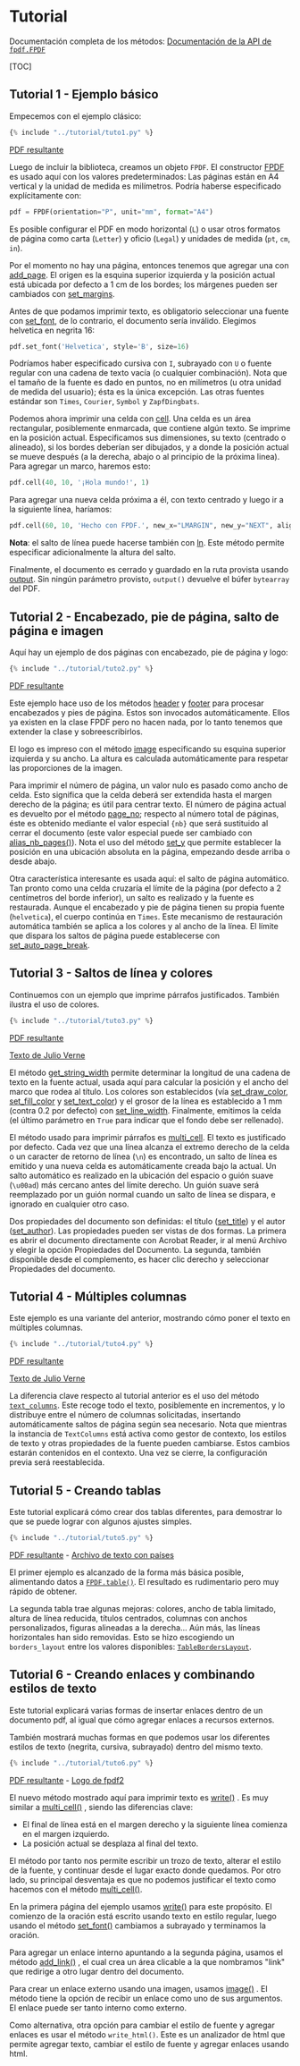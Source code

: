 # Tutorial #

Documentación completa de los métodos: [Documentación de la API de `fpdf.FPDF`](https://py-pdf.github.io/fpdf2/fpdf/fpdf.html#fpdf.fpdf.FPDF)

[TOC]

## Tutorial 1 - Ejemplo básico ##

Empecemos con el ejemplo clásico: 

```python
{% include "../tutorial/tuto1.py" %}
```

[PDF resultante](https://github.com/py-pdf/fpdf2/raw/master/tutorial/tuto1.pdf)

Luego de incluir la biblioteca, creamos un objeto `FPDF`. El constructor 
[FPDF](fpdf/fpdf.html#fpdf.fpdf.FPDF) es usado aquí con los valores predeterminados: 
Las páginas están en A4 vertical y la unidad de medida es milímetros.
Podría haberse especificado explícitamente con: 

```python
pdf = FPDF(orientation="P", unit="mm", format="A4")
```

Es posible configurar el PDF en modo horizontal (`L`) o usar otros formatos de página 
como carta (`Letter`) y oficio (`Legal`) y unidades de medida (`pt`, `cm`, `in`).

Por el momento no hay una página, entonces tenemos que agregar una con 
[add_page](fpdf/fpdf.html#fpdf.fpdf.FPDF.add_page). El origen es la esquina superior izquierda y la 
posición actual está ubicada por defecto a 1 cm de los bordes; los márgenes pueden 
ser cambiados con [set_margins](fpdf/fpdf.html#fpdf.fpdf.FPDF.set_margins). 

Antes de que podamos imprimir texto, es obligatorio seleccionar una fuente con 
[set_font](fpdf/fpdf.html#fpdf.fpdf.FPDF.set_font), de lo contrario, el documento sería inválido. 
Elegimos helvetica en negrita 16: 

```python
pdf.set_font('Helvetica', style='B', size=16)
```

Podríamos haber especificado cursiva con `I`, subrayado con `U` o fuente regular 
con una cadena de texto vacía (o cualquier combinación). Nota que el tamaño de la fuente es dado en 
puntos, no en milímetros (u otra unidad de medida del usuario); ésta es la única excepción. 
Las otras fuentes estándar son `Times`, `Courier`, `Symbol` y `ZapfDingbats`. 

Podemos ahora imprimir una celda con [cell](fpdf/fpdf.html#fpdf.fpdf.FPDF.cell). Una celda es un área 
rectangular, posiblemente enmarcada, que contiene algún texto. Se imprime en la posición 
actual. Especificamos sus dimensiones, su texto (centrado o alineado), si los bordes 
deberían ser dibujados, y a donde la posición actual se mueve después (a la derecha, 
abajo o al principio de la próxima linea). Para agregar un marco, haremos esto: 

```python
pdf.cell(40, 10, '¡Hola mundo!', 1)
```

Para agregar una nueva celda próxima a él, con texto centrado y luego ir a la siguiente línea, 
haríamos: 

```python
pdf.cell(60, 10, 'Hecho con FPDF.', new_x="LMARGIN", new_y="NEXT", align='C')
```

**Nota**: el salto de línea puede hacerse también con [ln](fpdf/fpdf.html#fpdf.fpdf.FPDF.ln). Este 
método permite especificar adicionalmente la altura del salto. 

Finalmente, el documento es cerrado y guardado en la ruta provista usando 
[output](fpdf/fpdf.html#fpdf.fpdf.FPDF.output). Sin ningún parámetro provisto, `output()` 
devuelve el búfer `bytearray` del PDF.

## Tutorial 2 - Encabezado, pie de página, salto de página e imagen ##

Aquí hay un ejemplo de dos páginas con encabezado, pie de página y logo: 

```python
{% include "../tutorial/tuto2.py" %}
```

[PDF resultante](https://github.com/py-pdf/fpdf2/raw/master/tutorial/tuto2.pdf)

Este ejemplo hace uso de los métodos [header](fpdf/fpdf.html#fpdf.fpdf.FPDF.header) y 
[footer](fpdf/fpdf.html#fpdf.fpdf.FPDF.footer) para procesar encabezados y pies de página. Estos 
son invocados automáticamente. Ellos ya existen en la clase FPDF pero no hacen nada, 
por lo tanto tenemos que extender la clase y sobreescribirlos. 

El logo es impreso con el método [image](fpdf/fpdf.html#fpdf.fpdf.FPDF.image) especificando 
su esquina superior izquierda y su ancho. La altura es calculada automáticamente para 
respetar las proporciones de la imagen. 

Para imprimir el número de página, un valor nulo es pasado como ancho de celda. Esto significa 
que la celda deberá ser extendida hasta el margen derecho de la página; es útil para 
centrar texto. El número de página actual es devuelto por el método 
[page_no](fpdf/fpdf.html#fpdf.fpdf.FPDF.page_no); respecto 
al número total de páginas, éste es obtenido mediante el valor especial `{nb}` 
que será sustituido al cerrar el documento (este valor especial puede ser cambiado con 
[alias_nb_pages()](fpdf/fpdf.html#fpdf.fpdf.FPDF.alias_nb_pages)). 
Nota el uso del método [set_y](fpdf/fpdf.html#fpdf.fpdf.FPDF.set_y) que permite establecer 
la posición en una ubicación absoluta en la página, empezando desde arriba o desde 
abajo. 

Otra característica interesante es usada aquí: el salto de página automático. Tan pronto 
como una celda cruzaría el límite de la página (por defecto a 2 centímetros del borde 
inferior), un salto es realizado y la fuente es restaurada. Aunque el encabezado y 
pie de página tienen su propia fuente (`helvetica`), el cuerpo continúa en `Times`. 
Este mecanismo de restauración automática también se aplica a los colores y al ancho de la línea. 
El límite que dispara los saltos de página puede establecerse con 
[set_auto_page_break](fpdf/fpdf.html#fpdf.fpdf.FPDF.set_auto_page_break).


## Tutorial 3 - Saltos de línea y colores ##

Continuemos con un ejemplo que imprime párrafos justificados. También 
ilustra el uso de colores.

```python
{% include "../tutorial/tuto3.py" %}
```

[PDF resultante](https://github.com/py-pdf/fpdf2/raw/master/tutorial/tuto3.pdf)

[Texto de Julio Verne](https://github.com/py-pdf/fpdf2/raw/master/tutorial/20k_c1.txt)

El método [get_string_width](fpdf/fpdf.html#fpdf.fpdf.FPDF.get_string_width) permite determinar 
la longitud de una cadena de texto en la fuente actual, usada aquí para calcular la 
posición y el ancho del marco que rodea al título. Los colores son establecidos 
(vía [set_draw_color](fpdf/fpdf.html#fpdf.fpdf.FPDF.set_draw_color), 
[set_fill_color](fpdf/fpdf.html#fpdf.fpdf.FPDF.set_fill_color) y 
[set_text_color](fpdf/fpdf.html#fpdf.fpdf.FPDF.set_text_color)) y el grosor de la línea es establecido 
a 1 mm (contra 0.2 por defecto) con 
[set_line_width](fpdf/fpdf.html#fpdf.fpdf.FPDF.set_line_width). Finalmente, emitimos la celda (el 
último parámetro en `True` para indicar que el fondo debe ser rellenado). 

El método usado para imprimir párrafos es [multi_cell](fpdf/fpdf.html#fpdf.fpdf.FPDF.multi_cell). El texto es justificado por defecto. 
Cada vez que una línea alcanza el extremo derecho de la celda o un caracter de retorno de línea (`\n`) es encontrado, 
un salto de línea es emitido y una nueva celda es automáticamente creada bajo la actual. 
Un salto automático es realizado en la ubicación del espacio o guión suave (`\u00ad`) más cercano antes del límite derecho.
Un guión suave será reemplazado por un guión normal cuando un salto de línea se dispara, e ignorado en cualquier otro caso.

Dos propiedades del documento son definidas: el título 
([set_title](fpdf/fpdf.html#fpdf.fpdf.FPDF.set_title)) y el autor 
([set_author](fpdf/fpdf.html#fpdf.fpdf.FPDF.set_author)). Las propiedades pueden ser vistas de dos formas. 
La primera es abrir el documento directamente con Acrobat Reader, ir al menú Archivo 
y elegir la opción Propiedades del Documento. La segunda, también disponible desde el 
complemento, es hacer clic derecho y seleccionar Propiedades del documento.

## Tutorial 4 - Múltiples columnas ##

Este ejemplo es una variante del anterior, mostrando cómo poner el texto en múltiples columnas.

```python
{% include "../tutorial/tuto4.py" %}
```

[PDF resultante](https://github.com/py-pdf/fpdf2/raw/master/tutorial/tuto4.pdf)

[Texto de Julio Verne](https://github.com/py-pdf/fpdf2/raw/master/tutorial/20k_c1.txt)

La diferencia clave respecto al tutorial anterior es el uso del 
método [`text_columns`](fpdf/fpdf.html#fpdf.fpdf.FPDF.text_column). 
Este recoge todo el texto, posiblemente en incrementos, y lo distribuye entre el número de columnas solicitadas, insertando automáticamente saltos de página según sea necesario. Nota que mientras la instancia de `TextColumns` está activa como gestor de contexto, los estilos de texto y otras propiedades de la fuente pueden cambiarse. Estos cambios estarán contenidos en el contexto. Una vez se cierre, la configuración previa será reestablecida.


## Tutorial 5 - Creando tablas ##

Este tutorial explicará cómo crear dos tablas diferentes,
 para demostrar lo que se puede lograr con algunos ajustes simples.

```python
{% include "../tutorial/tuto5.py" %}
```

[PDF resultante](https://github.com/py-pdf/fpdf2/raw/master/tutorial/tuto5.pdf) -
[Archivo de texto con países](https://github.com/py-pdf/fpdf2/raw/master/tutorial/countries.txt)

El primer ejemplo es alcanzado de la forma más básica posible, alimentando datos a [`FPDF.table()`](https://py-pdf.github.io/fpdf2/Tables.html). El resultado es rudimentario pero muy rápido de obtener.

La segunda tabla trae algunas mejoras: colores, ancho de tabla limitado, altura de línea reducida,
 títulos centrados, columnas con anchos personalizados, figuras alineadas a la derecha...
 Aún más, las líneas horizontales han sido removidas.
 Esto se hizo escogiendo un `borders_layout` entre los valores disponibles:
 [`TableBordersLayout`](https://py-pdf.github.io/fpdf2/fpdf/enums.html#fpdf.enums.TableBordersLayout).

## Tutorial 6 - Creando enlaces y combinando estilos de texto ##

Este tutorial explicará varias formas de insertar enlaces dentro de un documento pdf, 
al igual que cómo agregar enlaces a recursos externos.

También mostrará muchas formas en que podemos usar los diferentes estilos de texto 
(negrita, cursiva, subrayado) dentro del mismo texto.

```python
{% include "../tutorial/tuto6.py" %}
```

[PDF resultante](https://github.com/py-pdf/fpdf2/raw/master/tutorial/tuto6.pdf) -
[Logo de fpdf2](https://raw.githubusercontent.com/py-pdf/fpdf2/master/docs/fpdf2-logo.png)

El nuevo método mostrado aquí para imprimir texto es
 [write()](https://py-pdf.github.io/fpdf2/fpdf/fpdf.html#fpdf.fpdf.FPDF.write)
. Es muy similar a
 [multi_cell()](https://py-pdf.github.io/fpdf2/fpdf/fpdf.html#fpdf.fpdf.FPDF.multi_cell)
, siendo las diferencias clave:
 
 - El final de línea está en el margen derecho y la siguiente línea comienza en el margen
  izquierdo.
 - La posición actual se desplaza al final del texto.

El método por tanto nos permite escribir un trozo de texto, alterar el estilo de la fuente,
 y continuar desde el lugar exacto donde quedamos.
Por otro lado, su principal desventaja es que no podemos justificar el texto como
 hacemos con el
 método
 [multi_cell()](https://py-pdf.github.io/fpdf2/fpdf/fpdf.html#fpdf.fpdf.FPDF.multi_cell).

En la primera página del ejemplo usamos
 [write()](https://py-pdf.github.io/fpdf2/fpdf/fpdf.html#fpdf.fpdf.FPDF.write)
 para este propósito. El comienzo de la oración está escrito usando texto en estilo
 regular, luego usando el método
 [set_font()](https://py-pdf.github.io/fpdf2/fpdf/fpdf.html#fpdf.fpdf.FPDF.set_font)
 cambiamos a subrayado y terminamos la oración.

Para agregar un enlace interno apuntando a la segunda página, usamos el método
 [add_link()](https://py-pdf.github.io/fpdf2/fpdf/fpdf.html#fpdf.fpdf.FPDF.add_link)
, el cual crea un área clicable a la que nombramos "link" que redirige a
 otro lugar dentro del documento.

Para crear un enlace externo usando una imagen, usamos
 [image()](https://py-pdf.github.io/fpdf2/fpdf/fpdf.html#fpdf.fpdf.FPDF.image)
. El método tiene la
 opción de recibir un enlace como uno de sus argumentos. El enlace puede ser tanto interno
 como externo.

Como alternativa, otra opción para cambiar el estilo de fuente y agregar enlaces es
 usar el método `write_html()`. Este es un analizador de html que permite agregar texto,
 cambiar el estilo de fuente y agregar enlaces usando html.
